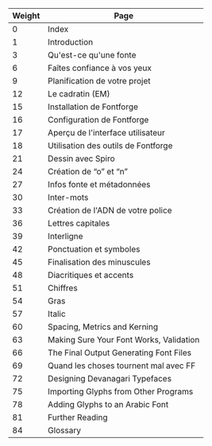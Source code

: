 | Weight | Page                                       |
|--------|--------------------------------------------|
| 0      | Index                                      |
| 1      | Introduction                               |
| 3      | Qu'est-ce qu'une fonte                     |
| 6      | Faîtes confiance à vos yeux                |
| 9      | Planification de votre projet              |
| 12     | Le cadratin (EM)                           |
| 15     | Installation de Fontforge                  |
| 16     | Configuration de Fontforge                 |
| 17     | Aperçu de l'interface utilisateur          |
| 18     | Utilisation des outils de Fontforge        |
| 21     | Dessin avec Spiro                          |
| 24     | Création de “o” et “n”                     |
| 27     | Infos fonte et métadonnées                 |
| 30     | Inter-mots                                 |
| 33     | Création de l'ADN de votre police          |
| 36     | Lettres capitales                          |
| 39     | Interligne                                 |
| 42     | Ponctuation et symboles                    |
| 45     | Finalisation des minuscules                |
| 48     | Diacritiques et accents                    |
| 51     | Chiffres                                   |
| 54     | Gras                                       |
| 57     | Italic                                     |
| 60     | Spacing, Metrics and Kerning               |
| 63     | Making Sure Your Font Works, Validation    |
| 66     | The Final Output Generating Font Files     |
| 69     | Quand les choses tournent mal avec FF      |
| 72     | Designing Devanagari Typefaces             |
| 75     | Importing Glyphs from Other Programs       |
| 78     | Adding Glyphs to an Arabic Font            |
| 81     | Further Reading                            |
| 84     | Glossary                                   |
